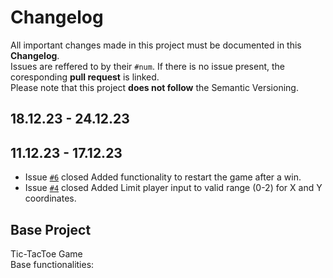 # Changelog
All important changes made in this project must be documented in this **Changelog**.
</br>Issues are reffered to by their `#num`. If there is no issue present, the coresponding **pull request** is linked.
</br>Please note that this project **does not follow** the Semantic Versioning.

## 18.12.23 - 24.12.23

## 11.12.23 - 17.12.23 
- Issue [`#6`](https://github.com/Max-Meinel/Tic-Tac-Toe/issues/6) closed Added functionality to restart the game after a win.
- Issue [`#4`](https://github.com/Max-Meinel/Tic-Tac-Toe/issues/4) closed Added Limit player input to valid range (0-2) for X and Y coordinates.
  
## Base Project
Tic-TacToe Game </br>
Base functionalities: </br>

